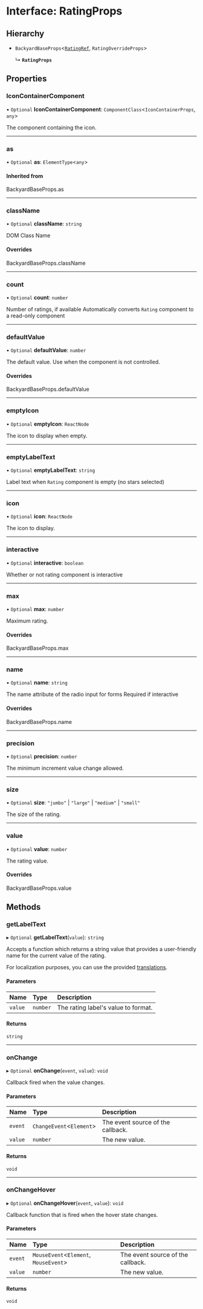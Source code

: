 # Interface: RatingProps

## Hierarchy

- `BackyardBaseProps`<[`RatingRef`](../README.md#ratingref), `RatingOverrideProps`\>

  ↳ **`RatingProps`**

## Properties

### IconContainerComponent

• `Optional` **IconContainerComponent**: `ComponentClass`<`IconContainerProps`, `any`\>

The component containing the icon.

___

### as

• `Optional` **as**: `ElementType`<`any`\>

#### Inherited from

BackyardBaseProps.as

___

### className

• `Optional` **className**: `string`

DOM Class Name

#### Overrides

BackyardBaseProps.className

___

### count

• `Optional` **count**: `number`

Number of ratings, if available
Automatically converts `Rating` component to a read-only component

___

### defaultValue

• `Optional` **defaultValue**: `number`

The default value. Use when the component is not controlled.

#### Overrides

BackyardBaseProps.defaultValue

___

### emptyIcon

• `Optional` **emptyIcon**: `ReactNode`

The icon to display when empty.

___

### emptyLabelText

• `Optional` **emptyLabelText**: `string`

Label text when `Rating` component is empty (no stars selected)

___

### icon

• `Optional` **icon**: `ReactNode`

The icon to display.

___

### interactive

• `Optional` **interactive**: `boolean`

Whether or not rating component is interactive

___

### max

• `Optional` **max**: `number`

Maximum rating.

#### Overrides

BackyardBaseProps.max

___

### name

• `Optional` **name**: `string`

The name attribute of the radio input for forms
Required if interactive

#### Overrides

BackyardBaseProps.name

___

### precision

• `Optional` **precision**: `number`

The minimum increment value change allowed.

___

### size

• `Optional` **size**: ``"jumbo"`` \| ``"large"`` \| ``"medium"`` \| ``"small"``

The size of the rating.

___

### value

• `Optional` **value**: `number`

The rating value.

#### Overrides

BackyardBaseProps.value

## Methods

### getLabelText

▸ `Optional` **getLabelText**(`value`): `string`

Accepts a function which returns a string value that provides a user-friendly name for the current value of the rating.

For localization purposes, you can use the provided [translations](/guides/localization/).

#### Parameters

| Name | Type | Description |
| :------ | :------ | :------ |
| `value` | `number` | The rating label's value to format. |

#### Returns

`string`

___

### onChange

▸ `Optional` **onChange**(`event`, `value`): `void`

Callback fired when the value changes.

#### Parameters

| Name | Type | Description |
| :------ | :------ | :------ |
| `event` | `ChangeEvent`<`Element`\> | The event source of the callback. |
| `value` | `number` | The new value. |

#### Returns

`void`

___

### onChangeHover

▸ `Optional` **onChangeHover**(`event`, `value`): `void`

Callback function that is fired when the hover state changes.

#### Parameters

| Name | Type | Description |
| :------ | :------ | :------ |
| `event` | `MouseEvent`<`Element`, `MouseEvent`\> | The event source of the callback. |
| `value` | `number` | The new value. |

#### Returns

`void`
